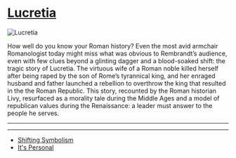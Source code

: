 # [Lucretia](http://artsmia.github.io/griot/#/o/529)
![Lucretia](http://api.artsmia.org/images/529/large.jpg)

How well do you know your Roman history? Even the most avid armchair Romanologist today might miss what was obvious to Rembrandt’s audience, even with few clues beyond a glinting dagger and a blood-soaked shift: the tragic story of Lucretia. The virtuous wife of a Roman noble killed herself after being raped by the son of Rome’s tyrannical king, and her enraged husband and father launched a rebellion to overthrow the king that resulted in the the Roman Republic. This story, recounted by the Roman historian Livy, resurfaced as a morality tale during the Middle Ages and a model of republican values during the Renaissance: a leader must answer to the people he serves.

---

---

* [Shifting Symbolism](../stories/shifting-symbolism.md)
* [It's Personal](../stories/it-s-personal.md)
